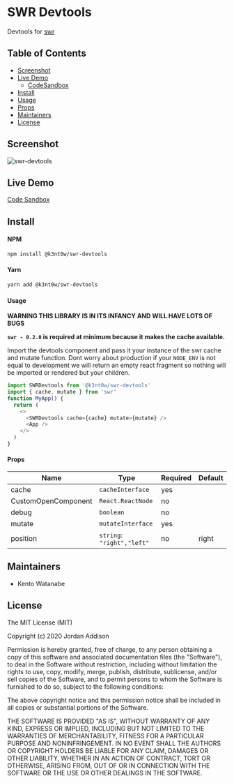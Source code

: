 # SWR Devtools

Devtools for [swr](https://swr.now.sh/)

## Table of Contents

- [Screenshot](#Screenshot)
- [Live Demo](#live-demo)
  - [CodeSandbox](#codesandbox)
- [Install](#install)
- [Usage](#usage)
- [Props](#props)
- [Maintainers](#maintainers)
- [License](#license)

## Screenshot

![swr-devtools](https://user-images.githubusercontent.com/2831940/76174150-86dd3a00-6173-11ea-84c2-72b557d4292d.gif)

## Live Demo

[Code Sandbox](https://codesandbox.io/s/swr-devtools-o9juu)

## Install

#### NPM

```bash
npm install @k3nt0w/swr-devtools
```

#### Yarn

```bash
yarn add @k3nt0w/swr-devtools
```

#### Usage

**WARNING THIS LIBRARY IS IN ITS INFANCY AND WILL HAVE LOTS OF BUGS**

**`swr - 0.2.0` is required at minimum because it makes the cache available.**

Import the devtools component and pass it your instance of the swr cache and mutate function.
Dont worry about production if your `NODE_ENV` is not equal to development we will return an empty react fragment so nothing will be imported or rendered but your children.

```javascript
import SWRDevtools from '@k3nt0w/swr-devtools'
import { cache, mutate } from 'swr'
function MyApp() {
  return (
    <>
      <SWRDevtools cache={cache} mutate={mutate} />
      <App />
    </>
  )
}
```

#### Props

| Name                | Type                       | Required | Default |
| ------------------- | -------------------------- | -------- | ------- |
| cache               | `cacheInterface`           | yes      |
| CustomOpenComponent | `React.ReactNode`          | no       |
| debug               | `boolean`                  | no       |
| mutate              | `mutateInterface`          | yes      |
| position            | `string`: `"right","left"` | no       | right   |

## Maintainers

- Kento Watanabe

## License

The MIT License (MIT)

Copyright (c) 2020 Jordan Addison

Permission is hereby granted, free of charge, to any person obtaining a copy of this software and associated documentation files (the "Software"), to deal in the Software without restriction, including without limitation the rights to use, copy, modify, merge, publish, distribute, sublicense, and/or sell copies of the Software, and to permit persons to whom the Software is furnished to do so, subject to the following conditions:

The above copyright notice and this permission notice shall be included in all copies or substantial portions of the Software.

THE SOFTWARE IS PROVIDED "AS IS", WITHOUT WARRANTY OF ANY KIND, EXPRESS OR IMPLIED, INCLUDING BUT NOT LIMITED TO THE WARRANTIES OF MERCHANTABILITY, FITNESS FOR A PARTICULAR PURPOSE AND NONINFRINGEMENT. IN NO EVENT SHALL THE AUTHORS OR COPYRIGHT HOLDERS BE LIABLE FOR ANY CLAIM, DAMAGES OR OTHER LIABILITY, WHETHER IN AN ACTION OF CONTRACT, TORT OR OTHERWISE, ARISING FROM, OUT OF OR IN CONNECTION WITH THE SOFTWARE OR THE USE OR OTHER DEALINGS IN THE SOFTWARE.
